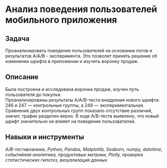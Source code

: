 # Анализ поведения пользователей мобильного приложения

## Задача 
Проанализировать поведение пользователей на основании логов и результатов А/А/В - эксперимента. Это позволит принять решение об изменении шрифта в приложении и изучить воронку продаж.

## Описание

Была построена и исследована воронка продаж, изучен путь пользователя до покупки.  
Проанализированы результаты А/А/В-теста внедрения нового шрифта: 246 и 247 — контрольные группы, а 248 — экспериментальная.  
Сравнение двух контрольных групп показало отсутствие различий, значит, трафик разделен верно.
В ходе А/В-теста выявлено, что новый шрифт значительно не влияет на поведение пользователей.

## Навыки и инструменты
*A/B-тестирование, Python, Pandas, Matplotlib, Seaborn, numpy, datetime, событийная аналитика, продуктовые метрики, Plotly, проверка статистических гипотез, визуализация данных*
